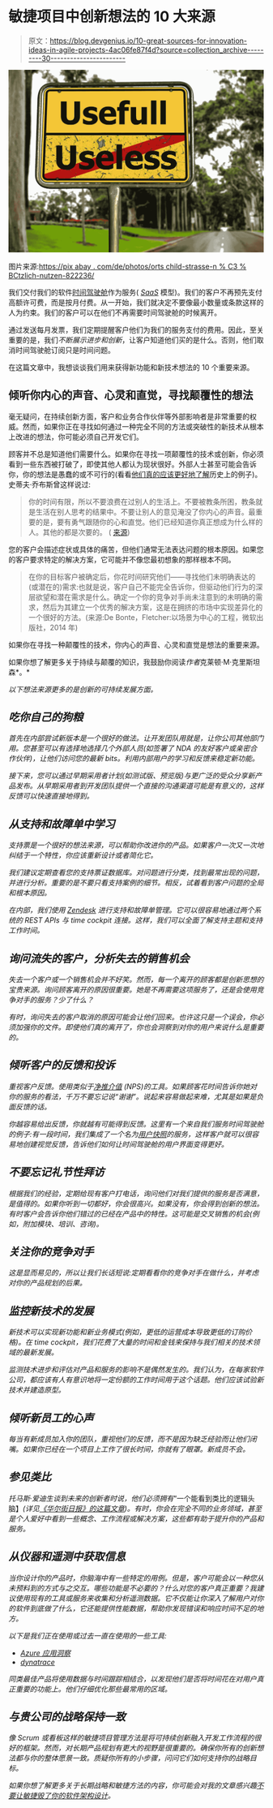 # 敏捷项目中创新想法的 10 大来源

> 原文：<https://blog.devgenius.io/10-great-sources-for-innovation-ideas-in-agile-projects-4ac06fe87f4d?source=collection_archive---------30----------------------->

![](img/4dc732dff26320c705c9cd137583c9e3.png)

图片来源:[https://pix abay . com/de/photos/orts child-strasse-n % C3 % BCtzlich-nutzen-822236/](https://pixabay.com/de/photos/ortsschild-strasse-n%C3%BCtzlich-nutzen-822236/)

我们交付我们的软件[时间驾驶舱](https://timecockpit.com)作为服务( [*SaaS*](https://en.wikipedia.org/wiki/Software_as_a_service) 模型)。我们的客户不再预先支付高额许可费，而是按月付费。从一开始，我们就决定不要像最小数量或条款这样的人为约束。我们的客户可以在他们不再需要时间驾驶舱的时候离开。

通过发送每月发票，我们定期提醒客户他们为我们的服务支付的费用。因此，至关重要的是，我们*不断展示进步和创新*，让客户知道他们买的是什么。否则，他们取消时间驾驶舱订阅只是时间问题。

在这篇文章中，我想谈谈我们用来获得新功能和新技术想法的 10 个重要来源。

## 倾听你内心的声音、心灵和直觉，寻找颠覆性的想法

毫无疑问，在持续创新方面，客户和业务合作伙伴等外部影响者是非常重要的权威。然而，如果你正在寻找如何通过一种完全不同的方法或突破性的新技术从根本上改进的想法，你可能必须自己开发它们。

顾客并不总是知道他们需要什么。如果你在寻找一项颠覆性的技术或创新，你必须看到一些东西被打破了，即使其他人都认为现状很好。外部人士甚至可能会告诉你，你的想法是愚蠢的或不可行的(看看[他们真的应该更好地了解](https://web.archive.org/web/20151121124359/http://zimmer.csufresno.edu:80/~fringwal/stoopid.lis)历史上的例子)。史蒂夫·乔布斯曾这样说过:

> 你的时间有限，所以不要浪费在过别人的生活上。不要被教条所困，教条就是生活在别人思考的结果中。不要让别人的意见淹没了你内心的声音。最重要的是，要有勇气跟随你的心和直觉。他们已经知道你真正想成为什么样的人。其他的都是次要的。 ( [来源](http://www.quotationspage.com/quote/38353.html))

您的客户会描述症状或具体的痛苦，但他们通常无法表达问题的根本原因。如果您的客户要求特定的解决方案，它可能并不像您最初想象的那样根本不同。

> 在你的目标客户被确定后，你花时间研究他们——寻找他们未明确表达的(或潜在的)需求:也就是说，客户自己不能完全告诉你，但驱动他们行为的深层欲望和潜在需求是什么。确定一个你的竞争对手尚未注意到的未明确的需求，然后为其建立一个优秀的解决方案，这是在拥挤的市场中实现差异化的一个很好的方法。(来源:De Bonte，Fletcher:以场景为中心的工程，微软出版社，2014 年)

如果你在寻找一种颠覆性的技术，你内心的声音、心灵和直觉是想法的重要来源。

如果你想了解更多关于持续与颠覆的知识，我鼓励你阅读[](http://www.amazon.de/gp/product/B00E257S86/ref=as_li_tl?ie=UTF8&camp=1638&creative=19454&creativeASIN=B00E257S86&linkCode=as2&tag=timecockpit-21)*作者*克莱顿·M·克里斯坦森*。*

*以下想法来源更多的是创新的可持续发展方面。*

## *吃你自己的狗粮*

*首先在内部尝试新版本是一个很好的做法。让开发团队用就是，让你公司其他部门用。您甚至可以有选择地选择几个外部人员(如签署了 NDA 的友好客户或亲密合作伙伴)，让他们访问您的最新 bits。利用内部用户的学习和反馈来稳定新功能。*

*接下来，您可以通过早期采用者计划(如测试版、预览版)与更广泛的受众分享新产品发布。从早期采用者到开发团队提供一个直接的沟通渠道可能是有意义的，这样反馈可以快速直接地得到。*

## *从支持和故障单中学习*

*支持票是一个很好的想法来源，可以帮助你改进你的产品。如果客户一次又一次地纠结于一个特性，你应该重新设计或者简化它。*

*我们建议定期查看您的支持票证数据库。对问题进行分类，找到最常出现的问题，并进行分析。重要的是不要只看支持案例的细节。相反，试着看到客户问题的全局和根本原因。*

*在内部，我们使用 [Zendesk](https://www.zendesk.com/) 进行支持和故障单管理。它可以很容易地通过两个系统的 REST APIs 与 time cockpit 连接。这样，我们可以全面了解支持主题和支持工作时间。*

## *询问流失的客户，分析失去的销售机会*

*失去一个客户或一个销售机会并不好笑。然而，每一个离开的顾客都是创新思想的宝贵来源。询问顾客离开的原因很重要。她是不再需要这项服务了，还是会使用竞争对手的服务？少了什么？*

*有时，询问失去的客户取消的原因可能会让他们回来。也许这只是一个误会，你必须加强你的文件。即使他们真的离开了，你也会洞察到对你的用户来说什么是重要的。*

## *倾听客户的反馈和投诉*

*重视客户反馈。使用类似于[净推介值](https://en.wikipedia.org/wiki/Net_Promoter) (NPS)的工具。如果顾客花时间告诉你她对你的服务的看法，千万不要忘记说“谢谢”。说起来容易做起来难，尤其是如果是负面反馈的话。*

*你越容易给出反馈，你就越有可能得到反馈。这里有一个来自我们服务时间驾驶舱的例子:有一段时间，我们集成了一个名为[用户快照](https://usersnap.com/?forcelang=en)的服务，这样客户就可以很容易地创建视觉反馈，告诉他们如何让时间驾驶舱的用户界面变得更好。*

## *不要忘记礼节性拜访*

*根据我们的经验，定期给现有客户打电话，询问他们对我们提供的服务是否满意，是值得的。如果你听到一切都好，你会很高兴。如果没有，你会得到创新的想法。有时客户会告诉你他们错过的已经在产品中的特性。这可能是交叉销售的机会(例如，附加模块、培训、咨询)。*

## *关注你的竞争对手*

*这是显而易见的，所以让我们长话短说:定期看看你的竞争对手在做什么，并考虑对你的产品规划的后果。*

## *监控新技术的发展*

*新技术可以实现新功能和新业务模式(例如，更低的运营成本导致更低的订购价格)。在 time cockpit，我们花费了大量的时间和金钱来保持与我们相关的技术领域的最新发展。*

*监测技术进步和评估对产品和服务的影响不是偶然发生的。我们认为，在每家软件公司，都应该有人有意识地将一定份额的工作时间用于这个话题。他们应该试验新技术并建造原型。*

## *倾听新员工的心声*

*每当有新成员加入你的团队，重视他们的反馈，而不是因为缺乏经验而让他们闭嘴。如果你已经在一个项目上工作了很长时间，你就有了眼罩。新成员不会。*

## *参见类比*

*托马斯·爱迪生谈到未来的创新者时说，他们必须拥有*“一个能看到类比的逻辑头脑】*(详见[《华尔街日报》的这篇文章](http://www.wsj.com/articles/four-ways-to-innovate-through-analogies-1415376079))。有时，你会在完全不同的业务领域，甚至是个人爱好中看到一些概念、工作流程或解决方案，这些都有助于提升你的产品和服务。*

## *从仪器和遥测中获取信息*

*当你设计你的产品时，你脑海中有一些特定的用例。但是，客户可能会以一种您从未预料到的方式与之交互。哪些功能是不必要的？什么对您的客户真正重要？我建议使用现有的工具或服务来收集和分析遥测数据。它不仅能让你深入了解用户对你的软件到底做了什么，它还能提供性能数据，帮助你发现错误和响应时间不足的地方。*

*以下是我们正在使用或过去一直在使用的一些工具:*

*   *[Azure 应用洞察](http://azure.microsoft.com/en-us/services/application-insights/)*
*   *[dynatrace](http://www.dynatrace.com/en/index.html)*

*同类最佳产品将使用数据与时间跟踪相结合，以发现他们是否将时间花在对用户真正重要的功能上。他们仔细优化那些最常用的区域。*

## *与贵公司的战略保持一致*

*像 Scrum 或看板这样的敏捷项目管理方法是将可持续创新融入开发工作流程的很好的框架。然而，对长期产品规划有更大的视野是很重要的。确保你所有的创新想法都与你的整体愿景一致。质疑你所有的小步骤，问问它们如何支持你的战略目标。*

*如果你想了解更多关于长期战略和敏捷方法的内容，你可能会对我的文章感兴趣[不要让敏捷毁了你的软件架构设计](https://medium.com/@rainer_8955/dont-let-agile-ruin-your-software-s-architectural-design-a194db8be4be?sk=807fb718500b5a6a48d980eeec0b5444)。*